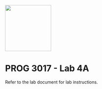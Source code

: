 <img width="150px" src="https://w0244079.github.io/nscc/nscc-jpeg.jpg" >

# PROG 3017 - Lab 4A

Refer to the lab document for lab instructions.
